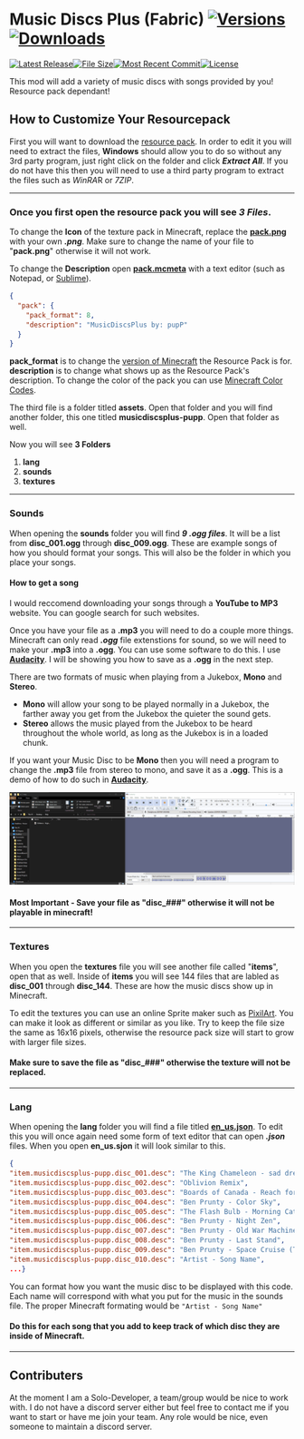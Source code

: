 # Music Discs Plus (Fabric) [![Versions](https://cf.way2muchnoise.eu/versions/musicdiscsplus_all.svg)](https://www.curseforge.com/minecraft/mc-mods/musicdiscsplus) [![Downloads](https://cf.way2muchnoise.eu/full_musicdiscsplus_downloads.svg)](https://www.curseforge.com/minecraft/mc-mods/musicdiscsplus)

[![Latest Release](https://img.shields.io/github/v/release/puppimaniax13/MusicDiscsPlus-Remastered?color=pink&style=for-the-badge)]()[![File Size](https://img.shields.io/github/repo-size/puppimaniax13/MusicDiscsPlus-Remastered?color=pink&style=for-the-badge)]()[![Most Recent Commit](https://img.shields.io/github/last-commit/puppimaniax13/MusicDiscsPlus-Remastered?color=pink&style=for-the-badge)]()[![License](https://img.shields.io/github/license/puppimaniax13/MusicDiscsPlus-Remastered?color=pink&style=for-the-badge)](https://github.com/puppimaniax13/MusicDiscsPlus-Remastered/blob/main/LICENSE)

This mod will add a variety of music discs with songs provided by you! Resource pack dependant!

## How to Customize Your Resourcepack
First you will want to download the [resource pack](https://github.com/puppimaniax13/MusicDiscsPlus-Resource-Pack). In order to edit it you will need to extract the files, **Windows** should allow you to do so without any 3rd party program, just right click on the folder and click ***Extract All***. If you do not have this then you will need to use a third party program to extract the files such as *WinRA*R or *7ZIP*.

__________________________________________________________________________________________________________________

### Once you first open the resource pack you will see *3 Files*. 

To change the **Icon** of the texture pack in Minecraft, replace the [**pack.png**](https://github.com/puppimaniax13/MusicDiscsPlus-Resource-Pack/blob/main/MusicDiscsPlusResourcePack/pack.png) with your own ***.png***. Make sure to change the name of your file to "**pack.png**" otherwise it will not work.


To change the **Description** open [**pack.mcmeta**](https://github.com/puppimaniax13/MusicDiscsPlus-Resource-Pack/blob/main/MusicDiscsPlusResourcePack/pack.mcmeta) with a text editor (such as Notepad, or [Sublime](https://www.sublimetext.com/)). 

```json
{
  "pack": {
    "pack_format": 8,
    "description": "MusicDiscsPlus by: pupP"
  }
}
```
**pack_format** is to change the [version of Minecraft](https://minecraft.fandom.com/wiki/Resource_Pack#Pack_format) the Resource Pack is for.  
**description** is to change what shows up as the Resource Pack's description. To change the color of the pack you can use [Minecraft Color Codes](https://minecraft.fandom.com/wiki/Formatting_codes#Color_codes).

The third file is a folder titled **assets**. Open that folder and you will find another folder, this one titled **musicdiscsplus-pupp**. Open that folder as well. 

Now you will see **3 Folders**
1. **lang**
2. **sounds**
3. **textures**

_______________________

### Sounds
When opening the **sounds** folder you will find ***9 .ogg files***. It will be a list from **disc_001.ogg** through **disc_009.ogg**. These are example songs of how you should format your songs. This will also be the folder in which you place your songs.

#### How to get a song
I would reccomend downloading your songs through a **YouTube to MP3** website. You can google search for such websites.

Once you have your file as a **.mp3** you will need to do a couple more things. Minecraft can only read ***.ogg*** file extenstions for sound, so we will need to make your **.mp3** into a **.ogg**. You can use some software to do this. I use [**Audacity**](https://www.audacityteam.org/download/). I will be showing you how to save as a **.ogg** in the next step.

There are two formats of music when playing from a Jukebox, **Mono** and **Stereo**. 
- **Mono** will allow your song to be played normally in a Jukebox, the farther away you get from the Jukebox the quieter the sound gets.
- **Stereo** allows the music played from the Jukebox to be heard throughout the whole world, as long as the Jukebox is in a loaded chunk.

If you want your Music Disc to be **Mono** then you will need a program to change the **.mp3** file from stereo to mono, and save it as a **.ogg**.
This is a demo of how to do such in [**Audacity**](https://www.audacityteam.org/download/).

![Demo](/disc_ogg_help.gif)

#### Most Important - Save your file as "disc_###" otherwise it will not be playable in minecraft!
______________

### Textures

When you open the **textures** file you will see another file called "**items**", open that as well. Inside of **items** you will see 144 files that are labled as **disc_001** through **disc_144**. These are how the music discs show up in Minecraft.

To edit the textures you can use an online Sprite maker such as [PixilArt](https://www.pixilart.com/). You can make it look as different or similar as you like. Try to keep the file size the same as 16x16 pixels, otherwise the resource pack size will start to grow with larger file sizes.

#### Make sure to save the file as "disc_###" otherwise the texture will not be replaced.

______________

### Lang
When opening the **lang** folder you will find a file titled [**en_us.json**](https://github.com/puppimaniax13/MusicDiscsPlus-Resource-Pack/blob/main/MusicDiscsPlusResourcePack/assets/musicdiscsplus-pupp/lang/en_us.json). To edit this you will once again need some form of text editor that can open ***.json*** files. When you open **en_us.sjon** it will look similar to this. 
```json
{
"item.musicdiscsplus-pupp.disc_001.desc": "The King Chameleon - sad dream",
"item.musicdiscsplus-pupp.disc_002.desc": "Oblivion Remix",
"item.musicdiscsplus-pupp.disc_003.desc": "Boards of Canada - Reach for the Dead",
"item.musicdiscsplus-pupp.disc_004.desc": "Ben Prunty - Color Sky",
"item.musicdiscsplus-pupp.disc_005.desc": "The Flash Bulb - Morning Cathedral",
"item.musicdiscsplus-pupp.disc_006.desc": "Ben Prunty - Night Zen",
"item.musicdiscsplus-pupp.disc_007.desc": "Ben Prunty - Old War Machines",
"item.musicdiscsplus-pupp.disc_008.desc": "Ben Prunty - Last Stand",
"item.musicdiscsplus-pupp.disc_009.desc": "Ben Prunty - Space Cruise (Title)",
"item.musicdiscsplus-pupp.disc_010.desc": "Artist - Song Name",
...}
```
You can format how you want the music disc to be displayed with this code. Each name will correspond with what you put for the music in the sounds file. The proper Minecraft formating would be `"Artist - Song Name"`

#### Do this for each song that you add to keep track of which disc they are inside of Minecraft.

____________

## Contributers

At the moment I am a Solo-Developer, a team/group would be nice to work with. I do not have a discord server either but feel free to contact me if you want to start or have me join your team. Any role would be nice, even someone to maintain a discord server.
